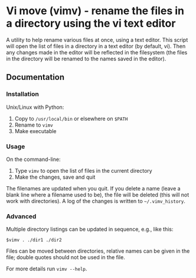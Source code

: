 # Vi move (vimv) - rename the files in a directory using the vi text editor

A utility to help rename various files at once, using a text editor. This script will open the list of files in a directory in a text editor (by default, vi). Then any changes made in the editor will be reflected in the filesystem (the files in the directory will be renamed to the names saved in the editor).

## Documentation
### Installation

Unix/Linux with Python:

1. Copy to `/usr/local/bin` or elsewhere on `$PATH`
2. Rename to `vimv`
3. Make executable

### Usage
On the command-line:

1. Type `vimv` to open the list of files in the current directory
2. Make the changes, save and quit

The filenames are updated when you quit. If you delete a name (leave a blank line where a filename used to be), the file will be deleted (this will not work with directories). A log of the changes is written to `~/.vimv_history`.

### Advanced

Multiple directory listings can be updated in sequence, e.g., like this:

    $vimv . ./dir1 ./dir2

Files can be moved between directories, relative names can be given in the file; double quotes should not be used in the file.

For more details run `vimv --help`.